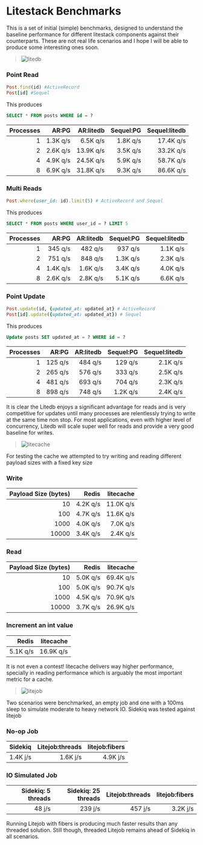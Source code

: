 # Litestack Benchmarks

This is a set of initial (simple) benchmarks, designed to understand the baseline performance for different litestack components against their counterparts. 
These are not real life scenarios and I hope I will be able to produce some interesting ones soon.

> ![litedb](https://github.com/oldmoe/litestack/blob/master/assets/litedb_logo_teal.png?raw=true)

### Point Read

```ruby
Post.find(id) #ActiveRecord
Post[id] #Sequel
```
This produces
```sql
SELECT * FROM posts WHERE id = ?
```

|Processes|AR:PG|AR:litedb|Sequel:PG|Sequel:litedb|
|-:|-:|-:|-:|-:|
|1|1.3K q/s|6.5K q/s|1.8K q/s|17.4K q/s|
|2|2.6K q/s|13.9K q/s|3.5K q/s|33.2K q/s|
|4|4.9K q/s|24.5K q/s|5.9K q/s|58.7K q/s|
|8|6.9K q/s|31.8K q/s|9.3K q/s|86.6K q/s|

### Multi Reads

```ruby
Post.where(user_id: id).limit(5) # ActiveRecord and Sequel
```
This produces
```sql
SELECT * FROM posts WHERE user_id = ? LIMIT 5
```

|Processes|AR:PG|AR:litedb|Sequel:PG|Sequel:litedb|
|-:|-:|-:|-:|-:|
|1|345 q/s|482 q/s|937 q/s|1.1K q/s|
|2|751 q/s|848 q/s|1.3K q/s|2.3K q/s|
|4|1.4K q/s|1.6K q/s|3.4K q/s|4.0K q/s|
|8|2.6K q/s|2.8K q/s|5.1K q/s|6.6K q/s|

### Point Update

```ruby
Post.update(id, {updated_at: updated_at} # ActiveRecord
Post[id].update({updated_at: updated_at}) # Sequel
```
This produces
```sql
Update posts SET updated_at = ? WHERE id = ?
```

|Processes|AR:PG|AR:litedb|Sequel:PG|Sequel:litedb|
|-:|-:|-:|-:|-:|
|1|125 q/s|484 q/s|129 q/s|2.1K q/s|
|2|265 q/s|576 q/s|333 q/s|2.5K q/s|
|4|481 q/s|693 q/s|704 q/s|2.3K q/s|
|8|898 q/s|748 q/s|1.2K q/s|2.4K q/s|

It is clear the Litedb enjoys a significant advantage for reads and is very competitive for updates until many processes are relentlessly trying to write at the same time non stop.
For most applications, even with higher level of concurrency, Litedb will scale super well for reads and provide a very good baseline for writes.

> ![litecache](https://github.com/oldmoe/litestack/blob/master/assets/litecache_logo_teal.png?raw=true)

For testing the cache we attempted to try writing and reading different payload sizes with a fixed key size

### Write

|Payload Size (bytes)|Redis|litecache|
|-:|-:|-:|
|10|4.2K q/s|11.0K q/s|
|100|4.7K q/s|11.6K q/s|
|1000|4.0K q/s|7.0K q/s|
|10000|3.4K q/s|2.4K q/s|

### Read

|Payload Size (bytes)|Redis|litecache|
|-:|-:|-:|
|10|5.0K q/s|69.4K q/s|
|100|5.0K q/s|90.7K q/s|
|1000|4.5K q/s|70.9K q/s|
|10000|3.7K q/s|26.9K q/s|

### Increment an int value

|Redis|litecache|
|-:|-:|
|5.1K q/s|16.9K q/s|

It is not even a contest! litecache delivers way higher performance, specially in reading performance which is arguably the most important metric for a cache.

> ![litejob](https://github.com/oldmoe/litestack/blob/master/assets/litejob_logo_teal.png?raw=true)

Two scenarios were benchmarked, an empty job and one with a 100ms sleep to simulate moderate to heavy network IO. Sidekiq was tested against litejob

### No-op Job

|Sidekiq|Litejob:threads|litejob:fibers|
|-:|-:|-:|
|1.4K j/s|1.6K j/s|4.9K j/s|

### IO Simulated Job

|Sidekiq: 5 threads|Sidekiq: 25 threads|Litejob:threads|litejob:fibers|
|-:|-:|-:|-:|
|48 j/s|239 j/s|457 j/s|3.2K j/s|

Running Litejob with fibers is producing much faster results than any threaded solution. Still though, threaded Litejob remains ahead of Sidekiq in all scenarios. 



